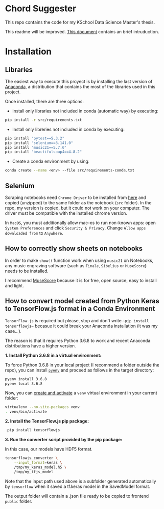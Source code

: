 # Chord Suggester

This repo contains the code for my KSchool Data Science Master's thesis. 

This readme will be improved. [This document](doc/initial-presentation.pdf) contains an brief intruduction. 

# Installation

## Libraries

The easiest way to execute this proyect is by installing the last version of [Anaconda](https://www.anaconda.com/distribution/), a distribution that contains the most of the libraries used in this project. 

Once installed, there are three options:

- Install only libraries not included in conda (automatic way) by executing:

```bash
pip install -r src/requirements.txt
```

- Install only libreries not included in conda by executing:

```bash
pip install "pytest==5.3.2"
pip install "selenium==3.141.0"
pip install "music21==5.7.0"
pip install "beautifulsoup4==4.8.2"
```

- Create a conda environment by using:

```bash
conda create --name <env> --file src/requirements-conda.txt
```

## Selenium

Scraping notebooks need `Chrome Driver` to be installed from [here](https://sites.google.com/a/chromium.org/chromedriver/home) and copied (unzipped) to the same folder as the notebook (`src` folder). In the repo, my version is copied, but it could not work on your computer. The driver must be compatible with the installed chrome version.

In `MacOS`, you must additionally allow mac-os to run non-known apps: open `System Preferences` and click `Security & Privacy`. Change `Allow apps downloaded from` to `Anywhere`.

## How to correctly show sheets on notebooks

In order to make `show()` function work when using `music21` on Notebooks, any music engraving software (such as `Finale`, `Sibelius` or `MuseScore`) needs to be installed. 

I recommend [MuseScore](https://musescore.org) because it is for free, open source, easy to install and light. 

## How to convert model created from Python Keras to TensorFlow.js format in a Conda Environment

`TensorFlow.js` is required but please, stop and don't write ``~pip install tensorflowjs~`` becasue it could break your Anaconda installation (it was my case...).

The reason is that it requires Python 3.6.8 to work and recent Anaconda distributions have a higher version. 

__1. Install Python 3.6.8 in a virtual environment:__

To force Python 3.6.8 in your local project (I recommend a folder outside the repo), you can install
[`pyenv`](https://github.com/pyenv/pyenv) and proceed as follows in the target
directory:

```bash
pyenv install 3.6.8
pyenv local 3.6.8
```

Now, you can
[create and activate](https://packaging.python.org/guides/installing-using-pip-and-virtual-environments/)
a `venv` virtual environment in your current folder:

```bash
virtualenv --no-site-packages venv
. venv/bin/activate
```

__2. Install the TensorFlow.js pip package:__

```bash
 pip install tensorflowjs
```

__3. Run the converter script provided by the pip package:__

In this case, our models have HDF5 format. 

```bash
tensorflowjs_converter \
    --input_format=keras \
    /tmp/my_keras_model.h5 \
    /tmp/my_tfjs_model
```

Note that the input path used above is a subfolder generated automatically by `tensorflow` when it
saved a tf.keras model in the SavedModel format.

The output folder will contain a .json file ready to be copied to frontend `public` folder. 